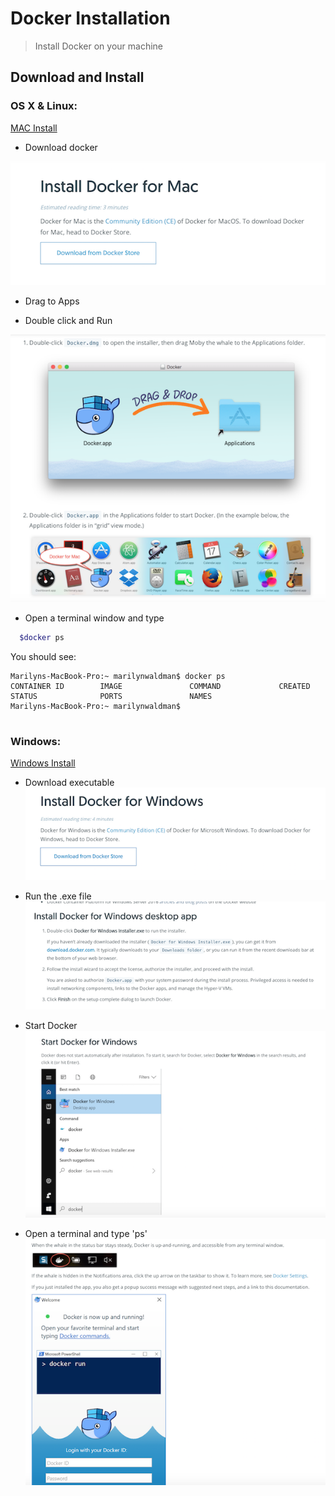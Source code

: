 # Docker Installation
> Install Docker on your machine


## Download and Install
### OS X & Linux:

[MAC Install](https://docs.docker.com/docker-for-mac/install/)

  - Download docker
  
  ![Screenshot](images/Download.png) 
  
  - Drag to Apps 
  
  - Double click and Run
  
  ![Screenshot](images/drag.png) 
  
  - Open a terminal window and type
  
```bash
  $docker ps
```    

You should see:

````
Marilyns-MacBook-Pro:~ marilynwaldman$ docker ps
CONTAINER ID        IMAGE               COMMAND             CREATED             STATUS              PORTS               NAMES
Marilyns-MacBook-Pro:~ marilynwaldman$ 
 
````
    
### Windows:

[Windows Install](https://docs.docker.com/docker-for-windows/install/)

  - Download executable
  ![Screenshot](images/DownloadWIndows.png) 
  
  - Run the .exe file
  ![Screenshot](images/exe.png) 
  
  - Start Docker
    ![Screenshot](images/start.png) 
    
  - Open a terminal and type 'ps'
      ![Screenshot](images/openterm.png)   




